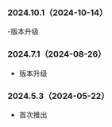 ### 2024.10.1（2024-10-14）

-版本升级

### 2024.7.1（2024-08-26）

- 版本升级

### 2024.5.3（2024-05-22）

- 首次推出